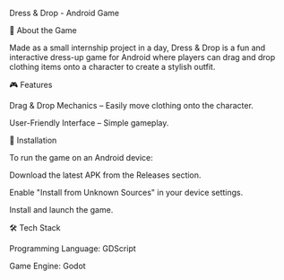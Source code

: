 Dress & Drop - Android Game

📱 About the Game

Made as a small internship project in a day, Dress & Drop is a fun and interactive dress-up game for Android where players can drag and drop clothing items onto a character to create a stylish outfit.

🎮 Features

Drag & Drop Mechanics – Easily move clothing onto the character.

User-Friendly Interface – Simple gameplay.


🚀 Installation

To run the game on an Android device:

Download the latest APK from the Releases section.

Enable "Install from Unknown Sources" in your device settings.

Install and launch the game.


🛠️ Tech Stack

Programming Language: GDScript

Game Engine: Godot
